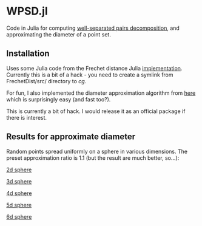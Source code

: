 # WPSD.jl

Code in Julia for computing 
[well-separated pairs decomposition](https://en.wikipedia.org/wiki/Well-separated_pair_decomposition), and
approximating the diameter of a point set.

Installation
------------
Uses some Julia code from the Frechet distance Julia
[implementation](https://github.com/sarielhp/FrechetDist.jl). Currently
this is a bit of a hack - you need to create a symlink from
FrechetDist/src/ directory to *cg*.

For fun, I also implemented the diameter approximation algorithm from 
[here](https://sarielhp.org/p/00/diam.html) which is surprisingly easy
(and fast too?).

This is currently a bit of hack. I would release it as an official
package if there is interest.

Results for approximate diameter 
-------


Random points spread uniformly on a sphere in various dimensions. The
preset approximation ratio is 1.1 (but the result are much better, so...):

[2d sphere](results/2d_sphere.md)

[3d sphere](results/3d_sphere.md)

[4d sphere](results/4d_sphere.md)

[5d sphere](results/5d_sphere.md)

[6d sphere](results/6d_sphere.md)
